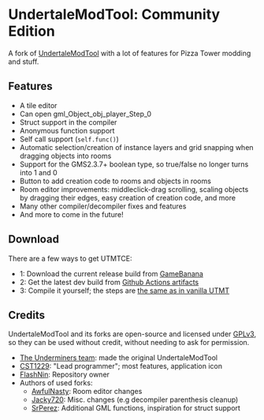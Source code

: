 # UndertaleModTool: Community Edition

A fork of [UndertaleModTool](https://github.com/krzys-h/UndertaleModTool) with a lot of features for Pizza Tower modding and stuff.

## Features
- A tile editor
- Can open gml_Object_obj_player_Step_0
- Struct support in the compiler
- Anonymous function support
- Self call support (`self.func()`)
- Automatic selection/creation of instance layers and grid snapping when dragging objects into rooms
- Support for the GMS2.3.7+ boolean type, so true/false no longer turns into 1 and 0
- Button to add creation code to rooms and objects in rooms
- Room editor improvements: middleclick-drag scrolling, scaling objects by dragging their edges, easy creation of creation code, and more
- Many other compiler/decompiler fixes and features
- And more to come in the future!

## Download

There are a few ways to get UTMTCE:
- 1: Download the current release build from [GameBanana](https://gamebanana.com/tools/14193/)
- 2: Get the latest dev build from [Github Actions artifacts](https://github.com/XDOneDude/UndertaleModToolCE/actions/)
- 3: Compile it yourself; the steps are [the same as in vanilla UTMT](https://github.com/krzys-h/UndertaleModTool#compilation-instructions)

## Credits
UndertaleModTool and its forks are open-source and licensed under [GPLv3](https://github.com/UnderminersTeam/UndertaleModTool/blob/master/LICENSE.txt), so they can be used without credit, without needing to ask for permission.

- [The Underminers team](https://github.com/UnderminersTeam): made the original UndertaleModTool
- [CST1229](https://github.com/CST1229): "Lead programmer"; most features, application icon
- [FlashNin](https://github.com/XDOneDude): Repository owner
- Authors of used forks:
  - [AwfulNasty](https://github.com/AwfulNasty): Room editor changes
  - [Jacky720](https://github.com/Jacky720): Misc. changes (e.g decompiler parenthesis cleanup)
  - [SrPerez](https://github.com/GithubSPerez): Additional GML functions, inspiration for struct support

<!--
  commandline building:

  dotnet publish UndertaleModTool -c Release -r win-x64 --self-contained false -p:PublishSingleFile=True --output bin/non-sc
  dotnet publish UndertaleModTool -c Release -r win-x64 --self-contained true -p:PublishSingleFile=True --output bin/sc
  dotnet publish UndertaleModCli -c Release -r win-x64 --self-contained false -p:PublishSingleFile=True --output bin/cli

-->
